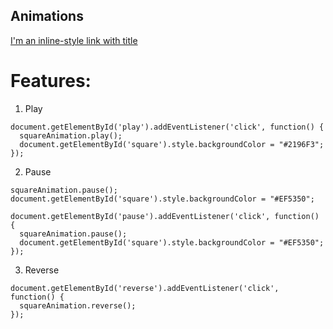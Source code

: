 ## Animations

[I'm an inline-style link with title](https://developer.mozilla.org/en-US/docs/Web/API/Animation/pause "Animation documentation")

# Features:

1. Play

```
document.getElementById('play').addEventListener('click', function() {
  squareAnimation.play();
  document.getElementById('square').style.backgroundColor = "#2196F3";
});
```

2. Pause

```
squareAnimation.pause();
document.getElementById('square').style.backgroundColor = "#EF5350";

document.getElementById('pause').addEventListener('click', function() {
  squareAnimation.pause();
  document.getElementById('square').style.backgroundColor = "#EF5350";
});
```

3. Reverse

```
document.getElementById('reverse').addEventListener('click', function() {
  squareAnimation.reverse();
});
```